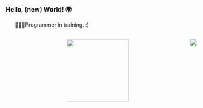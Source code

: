 ### Hello, (new) World! 🌍

<ul>
 👩🏻‍💻Programmer in training. :)</li>
</ul>

 ##
<div align="center">
    <img height="164em" src="https://github-readme-stats.vercel.app/api?username=brumcaroline&count_private=true?&bg_color=3F3D56&text_color=FFFFFF&title_color=F5B324"></a> 	<img align="right"src="https://github-readme-stats.vercel.app/api/top-langs/?username=brumcaroline&layout=compact&bg_color=3F3D56&text_color=FFFFFF&title_color=F5B324"></a>
</div>

